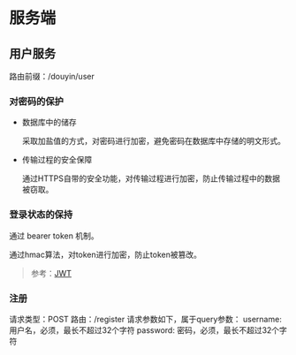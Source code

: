 # 服务端

## 用户服务

路由前缀：/douyin/user

### 对密码的保护

- 数据库中的储存

  采取加盐值的方式，对密码进行加密，避免密码在数据库中存储的明文形式。

- 传输过程的安全保障

  通过HTTPS自带的安全功能，对传输过程进行加密，防止传输过程中的数据被窃取。

### 登录状态的保持

通过 bearer token 机制。

通过hmac算法，对token进行加密，防止token被篡改。

> 参考：[JWT](https://jwt.io/)

### 注册

请求类型：POST
路由：/register
请求参数如下，属于query参数：
username: 用户名，必须，最长不超过32个字符
password: 密码，必须，最长不超过32个字符






